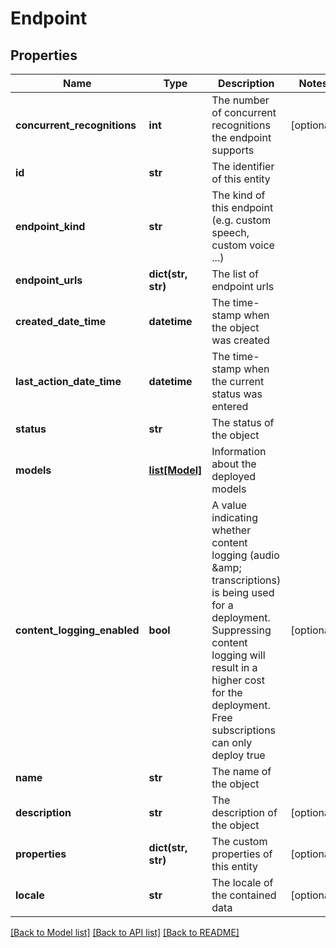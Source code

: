 # Endpoint

## Properties
Name | Type | Description | Notes
------------ | ------------- | ------------- | -------------
**concurrent_recognitions** | **int** | The number of concurrent recognitions the endpoint supports | [optional] 
**id** | **str** | The identifier of this entity | 
**endpoint_kind** | **str** | The kind of this endpoint (e.g. custom speech, custom voice ...) | 
**endpoint_urls** | **dict(str, str)** | The list of endpoint urls | 
**created_date_time** | **datetime** | The time-stamp when the object was created | 
**last_action_date_time** | **datetime** | The time-stamp when the current status was entered | 
**status** | **str** | The status of the object | 
**models** | [**list[Model]**](Model.md) | Information about the deployed models | 
**content_logging_enabled** | **bool** | A value indicating whether content logging (audio &amp;amp; transcriptions) is being used for a deployment.  Suppressing content logging will result in a higher cost for the deployment.  Free subscriptions can only deploy true | [optional] 
**name** | **str** | The name of the object | 
**description** | **str** | The description of the object | [optional] 
**properties** | **dict(str, str)** | The custom properties of this entity | [optional] 
**locale** | **str** | The locale of the contained data | [optional] 

[[Back to Model list]](../README.md#documentation-for-models) [[Back to API list]](../README.md#documentation-for-api-endpoints) [[Back to README]](../README.md)


